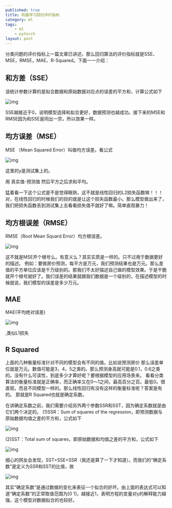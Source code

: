 ```yaml
---
published: true
title: 机器学习回归评价指标
category: ml
tags:
    - ml
    - pytorch
layout: post
---
```




分类问题的评价指标上一篇文章已讲述，那么回归算法的评价指标就是SSE、MSE，RMSE，MAE、R-Squared。下面一一介绍：

## 和方差（SSE）

该统计参数计算的是拟合数据和原始数据对应点的误差的平方和，计算公式如下

![img](https://img-blog.csdn.net/20180726114055447?watermark/2/text/aHR0cHM6Ly9ibG9nLmNzZG4ubmV0L2ZhaXRobXk1MDk=/font/5a6L5L2T/fontsize/400/fill/I0JBQkFCMA==/dissolve/70)

SSE越接近于0，说明模型选择和拟合更好，数据预测也越成功。接下来的MSE和RMSE因为和SSE是同出一宗，所以效果一样。

## 均方误差（MSE）

MSE （Mean Squared Error）叫做均方误差。看公式

![img](https://img-blog.csdn.net/2018072612461337?watermark/2/text/aHR0cHM6Ly9ibG9nLmNzZG4ubmV0L2ZhaXRobXk1MDk=/font/5a6L5L2T/fontsize/400/fill/I0JBQkFCMA==/dissolve/70)

这里的y是测试集上的。

用 真实值-预测值 然后平方之后求和平均。

猛着看一下这个公式是不是觉得眼熟，这不就是线性回归的L2损失函数嘛！！！ 对，在线性回归的时候我们的目的就是让这个损失函数最小。那么模型做出来了，我们把损失函数丢到测试集上去看看损失值不就好了嘛。简单直观暴力！

## 均方根误差（RMSE）

RMSE（Root Mean Squard Error）均方根误差。

![img](https://img-blog.csdn.net/2018072612574256?watermark/2/text/aHR0cHM6Ly9ibG9nLmNzZG4ubmV0L2ZhaXRobXk1MDk=/font/5a6L5L2T/fontsize/400/fill/I0JBQkFCMA==/dissolve/70)

这不就是MSE开个根号么。有意义么？其实实质是一样的。只不过用于数据更好的描述。
例如：要做房价预测，每平方是万元，我们预测结果也是万元。那么差值的平方单位应该是千万级别的。那我们不太好描述自己做的模型效果。于是干脆就开个根号就好了。我们误差的结果就跟我们数据是一个级别的，在描述模型的时候就说，我们模型的误差是多少万元。

## MAE

MAE(平均绝对误差)

![img](https://img-blog.csdn.net/20180726125804451?watermark/2/text/aHR0cHM6Ly9ibG9nLmNzZG4ubmV0L2ZhaXRobXk1MDk=/font/5a6L5L2T/fontsize/400/fill/I0JBQkFCMA==/dissolve/70)

,类似L1损失

## R Squared

上面的几种衡量标准针对不同的模型会有不同的值。比如说预测房价 那么误差单位就是万元。数值可能是3，4，5之类的。那么预测身高就可能是0.1，0.6之类的。没有什么可读性，到底多少才算好呢？要根据模型的应用场景来。
看看分类算法的衡量标准就是正确率，而正确率又在0～1之间，最高百分之百。最低0。很直观，而且不同模型一样的。那么线性回归有没有这样的衡量标准呢？答案是有的。
那就是R Squared也就是确定系数。

在讲确定系数之前，我们需要介绍另外两个参数SSR和SST，因为确定系数就是由它们两个决定的。
(1)SSR：Sum of squares of the regression，即预测数据与原始数据均值之差的平方和，公式如下

![img](https://img-blog.csdn.net/20180726125823361?watermark/2/text/aHR0cHM6Ly9ibG9nLmNzZG4ubmV0L2ZhaXRobXk1MDk=/font/5a6L5L2T/fontsize/400/fill/I0JBQkFCMA==/dissolve/70)

(2)SST：Total sum of squares，即原始数据和均值之差的平方和，公式如下

![img](https://img-blog.csdn.net/20180726125833740?watermark/2/text/aHR0cHM6Ly9ibG9nLmNzZG4ubmV0L2ZhaXRobXk1MDk=/font/5a6L5L2T/fontsize/400/fill/I0JBQkFCMA==/dissolve/70)

细心的网友会发现，SST=SSE+SSR（我还是算了一下才知道）。而我们的“确定系数”是定义为SSR和SST的比值，故

![img](https://img-blog.csdn.net/2018072612584620?watermark/2/text/aHR0cHM6Ly9ibG9nLmNzZG4ubmV0L2ZhaXRobXk1MDk=/font/5a6L5L2T/fontsize/400/fill/I0JBQkFCMA==/dissolve/70)

其实“确定系数”是通过数据的变化来表征一个拟合的好坏。由上面的表达式可以知道“确定系数”的正常取值范围为[0 1]，越接近1，表明方程的变量对y的解释能力越强，这个模型对数据拟合的也较好。

